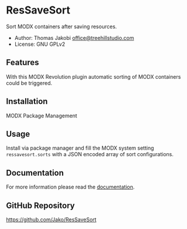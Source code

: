 # ResSaveSort

Sort MODX containers after saving resources.

- Author: Thomas Jakobi <office@treehillstudio.com>
- License: GNU GPLv2

## Features

With this MODX Revolution plugin automatic sorting of MODX containers could be
triggered.

## Installation

MODX Package Management

## Usage

Install via package manager and fill the MODX system setting `ressavesort.sorts`
with a JSON encoded array of sort configurations.

## Documentation

For more information please read the [documentation](https://jako.github.io/ResSaveSort/).

## GitHub Repository

https://github.com/Jako/ResSaveSort
